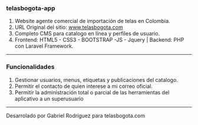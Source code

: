 ### telasbogota-app
1. Website agente comercial de importación de telas en Colombia.
2. URL Original del sitio: www.telasbogota.com
4. Completo CMS para catalogo en línea y perfiles de usuario.
5. Frontend: HTML5 - CSS3 - BOOTSTRAP -JS - Jquery | Backend: PHP con Laravel Framework.
------------------------------------------------------------------
### Funcionalidades
1. Gestionar usuarios, menus, etiquetas y publicaciones del catalogo.
3. Permitir el contacto de quien interese a mi correo oficial.
5. Permitir la administración total o parcial de las herramientas del aplicativo a un superusuario
------------------------------------------------------------------
Desarrolado por Gabriel Rodríguez para telasbogota.com
